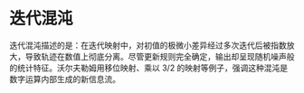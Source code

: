 # 迭代混沌

迭代混沌描述的是：在迭代映射中，对初值的极微小差异经过多次迭代后被指数放大，导致轨迹在数值上彻底分离。尽管更新规则完全确定，输出却呈现随机噪声般的统计特征。沃尔夫勒姆用移位映射、乘以 3/2 的映射等例子，强调这种混沌是数字运算内部生成的新信息流。
